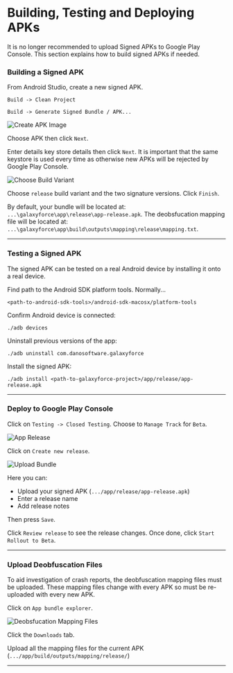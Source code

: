 # Building, Testing and Deploying APKs

It is no longer recommended to upload Signed APKs to Google Play Console.
This section explains how to build signed APKs if needed.

### Building a Signed APK

From Android Studio, create a new signed APK.

```
Build -> Clean Project
```

```
Build -> Generate Signed Bundle / APK...
```

![Create APK Image](https://github.com/DannyNicholas/galaxyforce/raw/dev/createAPK.png "Create APK Image")

Choose APK then click `Next`.

Enter details key store details then click `Next`. It is important that the same keystore is used every time as otherwise new APKs will be rejected by Google Play Console.

![Choose Build Variant](https://github.com/DannyNicholas/galaxyforce/raw/dev/buildVariant.png "Choose Build Variant")

Choose `release` build variant and the two signature versions. Click `Finish`.

By default, your bundle will be located at: `...\galaxyforce\app\release\app-release.apk`.
The deobsfucation mapping file will be located at: `...\galaxyforce\app\build\outputs\mapping\release\mapping.txt`.

***

### Testing a Signed APK

The signed APK can be tested on a real Android device by installing it onto a real device.

Find path to the Android SDK platform tools. Normally...
```
<path-to-android-sdk-tools>/android-sdk-macosx/platform-tools
```

Confirm Android device is connected:
```
./adb devices
```

Uninstall previous versions of the app:
```
./adb uninstall com.danosoftware.galaxyforce
```

Install the signed APK:
```
./adb install <path-to-galaxyforce-project>/app/release/app-release.apk
```

***

### Deploy to Google Play Console

Click on `Testing -> Closed Testing`. Choose to `Manage Track` for `Beta`.

![App Release](https://github.com/DannyNicholas/galaxyforce/raw/dev/createRelease.png "App Release")

Click on `Create new release`.

![Upload Bundle](https://github.com/DannyNicholas/galaxyforce/raw/dev/uploadBundle.png "Upload Bundle")

Here you can:

- Upload your signed APK (`.../app/release/app-release.apk`)
- Enter a release name
- Add release notes

Then press `Save`.

Click `Review release` to see the release changes.
Once done, click `Start Rollout to Beta`.

***

### Upload Deobfuscation Files

To aid investigation of crash reports, the deobfuscation mapping files must be uploaded. These mapping files change with every APK so must be re-uploaded with every new APK.

Click on `App bundle explorer`.

![Deobsfucation Mapping Files](https://github.com/DannyNicholas/galaxyforce/raw/dev/apkMapping.png "Deobsfucation Mapping Files")

Click the `Downloads` tab.

Upload all the mapping files for the current APK (`.../app/build/outputs/mapping/release/`)

***